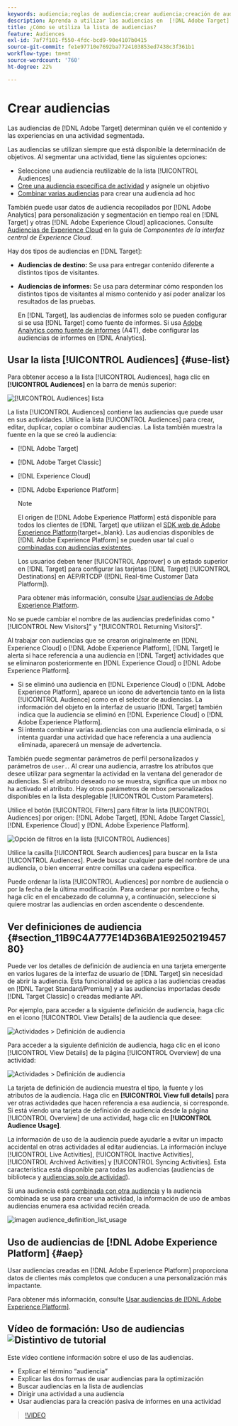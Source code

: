 ```yaml
---
keywords: audiencia;reglas de audiencia;crear audiencia;creación de audiencia;segmentación de audiencia;informe de audiencia;audiencia de informe;segmento;parámetros de perfil personalizados;definición de audiencia;lista de audiencias
description: Aprenda a utilizar las audiencias en  [!DNL Adobe Target].
title: ¿Cómo se utiliza la lista de audiencias?
feature: Audiences
exl-id: 7af7f101-f550-4fdc-bcd9-90e4107b0415
source-git-commit: fe1e97710e7692ba7724103853ed7438c3f361b1
workflow-type: tm+mt
source-wordcount: '760'
ht-degree: 22%

---
```


# Crear audiencias

Las audiencias de [!DNL Adobe Target] determinan quién ve el contenido y las experiencias en una actividad segmentada.

Las audiencias se utilizan siempre que está disponible la determinación de objetivos. Al segmentar una actividad, tiene las siguientes opciones:

* Seleccione una audiencia reutilizable de la lista [!UICONTROL Audiences]
* [Cree una audiencia específica de actividad](/help/main/c-target/creating-activity-only-audience.md) y asígnele un objetivo
* [Combinar varias audiencias](/help/main/c-target/combining-multiple-audiences.md#concept_A7386F1EA4394BD2AB72399C225981E5) para crear una audiencia ad hoc

También puede usar datos de audiencia recopilados por [!DNL Adobe Analytics] para personalización y segmentación en tiempo real en [!DNL Target] y otras [!DNL Adobe Experience Cloud] aplicaciones. Consulte [Audiencias de Experience Cloud](https://experienceleague.adobe.com/docs/core-services/interface/audiences/audience-library.html?lang=es) en la guía de *Componentes de la interfaz central de Experience Cloud*.

Hay dos tipos de audiencias en [!DNL Target]:

* **Audiencias de destino:** Se usa para entregar contenido diferente a distintos tipos de visitantes.
* **Audiencias de informes:** Se usa para determinar cómo responden los distintos tipos de visitantes al mismo contenido y así poder analizar los resultados de las pruebas.

  En [!DNL Target], las audiencias de informes solo se pueden configurar si se usa [!DNL Target] como fuente de informes. Si usa [Adobe Analytics como fuente de informes](/help/main/c-integrating-target-with-mac/a4t/a4t.md) (A4T), debe configurar las audiencias de informes en [!DNL Analytics].

## Usar la lista [!UICONTROL Audiences] {#use-list}

Para obtener acceso a la lista [!UICONTROL Audiences], haga clic en **[!UICONTROL Audiences]** en la barra de menús superior:

![[!UICONTROL Audiences] lista](assets/audiences_list.png)

La lista [!UICONTROL Audiences] contiene las audiencias que puede usar en sus actividades. Utilice la lista [!UICONTROL Audiences] para crear, editar, duplicar, copiar o combinar audiencias. La lista también muestra la fuente en la que se creó la audiencia:

* [!DNL Adobe Target]
* [!DNL Adobe Target Classic]
* [!DNL Experience Cloud]
* [!DNL Adobe Experience Platform]

  >[!NOTE]
  >
  >El origen de [!DNL Adobe Experience Platform] está disponible para todos los clientes de [!DNL Target] que utilizan el [SDK web de Adobe Experience Platform](https://experienceleague.adobe.com/docs/target-dev/developer/client-side/aep-web-sdk.html?lang=es){target=_blank}. Las audiencias disponibles de [!DNL Adobe Experience Platform] se pueden usar tal cual o [combinadas con audiencias existentes](/help/main/c-target/combining-multiple-audiences.md).
  >
  >Los usuarios deben tener [!UICONTROL Approver] o un estado superior en [!DNL Target] para configurar las tarjetas [!DNL Target] [!UICONTROL Destinations] en AEP/RTCDP ([!DNL Real-time Customer Data Platform]).
  >
  >Para obtener más información, consulte [Usar audiencias de Adobe Experience Platform](#aep).

No se puede cambiar el nombre de las audiencias predefinidas como &quot;[!UICONTROL New Visitors]&quot; y &quot;[!UICONTROL Returning Visitors]&quot;.

Al trabajar con audiencias que se crearon originalmente en [!DNL Experience Cloud] o [!DNL Adobe Experience Platform], [!DNL Target] le alerta si hace referencia a una audiencia en [!DNL Target] actividades que se eliminaron posteriormente en [!DNL Experience Cloud] o [!DNL Adobe Experience Platform].

* Si se eliminó una audiencia en [!DNL Experience Cloud] o [!DNL Adobe Experience Platform], aparece un icono de advertencia tanto en la lista [!UICONTROL Audience] como en el selector de audiencias. La información del objeto en la interfaz de usuario [!DNL Target] también indica que la audiencia se eliminó en [!DNL Experience Cloud] o [!DNL Adobe Experience Platform].
* Si intenta combinar varias audiencias con una audiencia eliminada, o si intenta guardar una actividad que hace referencia a una audiencia eliminada, aparecerá un mensaje de advertencia.

También puede segmentar parámetros de perfil personalizados y parámetros de `user.`. Al crear una audiencia, arrastre los atributos que desee utilizar para segmentar la actividad en la ventana del generador de audiencias. Si el atributo deseado no se muestra, significa que un mbox no ha activado el atributo. Hay otros parámetros de mbox personalizados disponibles en la lista desplegable [!UICONTROL Custom Parameters].

Utilice el botón [!UICONTROL Filters] para filtrar la lista [!UICONTROL Audiences] por origen: [!DNL Adobe Target], [!DNL Adobe Target Classic], [!DNL Experience Cloud] y [!DNL Adobe Experience Platform].

![Opción de filtros en la lista [!UICONTROL Audiences]](assets/filters.png)

Utilice la casilla [!UICONTROL Search audiences] para buscar en la lista [!UICONTROL Audiences]. Puede buscar cualquier parte del nombre de una audiencia, o bien encerrar entre comillas una cadena específica.

Puede ordenar la lista [!UICONTROL Audiences] por nombre de audiencia o por la fecha de la última modificación. Para ordenar por nombre o fecha, haga clic en el encabezado de columna y, a continuación, seleccione si quiere mostrar las audiencias en orden ascendente o descendente.

## Ver definiciones de audiencia {#section_11B9C4A777E14D36BA1E925021945780}

Puede ver los detalles de definición de audiencia en una tarjeta emergente en varios lugares de la interfaz de usuario de [!DNL Target] sin necesidad de abrir la audiencia. Esta funcionalidad se aplica a las audiencias creadas en [!DNL Target Standard/Premium] y a las audiencias importadas desde [!DNL Target Classic] o creadas mediante API.

Por ejemplo, para acceder a la siguiente definición de audiencia, haga clic en el icono [!UICONTROL View Details] de la audiencia que desee:

![Actividades > Definición de audiencia](assets/audience_definition_list.png)

Para acceder a la siguiente definición de audiencia, haga clic en el icono [!UICONTROL View Details] de la página [!UICONTROL Overview] de una actividad:

![Actividades > Definición de audiencia](assets/view-details-activity-overview.png)

La tarjeta de definición de audiencia muestra el tipo, la fuente y los atributos de la audiencia. Haga clic en **[!UICONTROL View full details]** para ver otras actividades que hacen referencia a esa audiencia, si corresponde. Si está viendo una tarjeta de definición de audiencia desde la página [!UICONTROL Overview] de una actividad, haga clic en **[!UICONTROL Audience Usage]**.

La información de uso de la audiencia puede ayudarle a evitar un impacto accidental en otras actividades al editar audiencias. La información incluye [!UICONTROL Live Activities], [!UICONTROL Inactive Activities], [!UICONTROL Archived Activities] y [!UICONTROL Syncing Activities]. Esta característica está disponible para todas las audiencias (audiencias de biblioteca y [audiencias solo de actividad](/help/main/c-target/creating-activity-only-audience.md#concept_A6BADCF530ED4AE1852E677FEBE68483)).

Si una audiencia está [combinada con otra audiencia](/help/main/c-target/combining-multiple-audiences.md) y la audiencia combinada se usa para crear una actividad, la información de uso de ambas audiencias enumera esa actividad recién creada.

![imagen audience_definition_list_usage](assets/audience_definition_list_usage.png)

<!--The following audience definition card is for an audience imported from the Adobe Experience Cloud. In this instance, the audience was imported from Adobe Audience Manager (AAM).

![Usage tab on Audience Definition card](assets/audience_definition_mc.png)

The following details are available for these imported audience types:

| Audience Type | Details |
|--- |--- |
|Mobile audience|Marketing Name, Vendor, and Model.<br>The `matches | does not match` operator displays instead of `equals | does not equal`<br>![Imported Mobile Audience](/help/main/c-target/c-audiences/assets/imported_mobile_audience.png).|
|Visitor-behavior audience|**user.categoryAffinity:** `categoryAffinity` with `FAVORITE` parameter.<br>![Imported Category Affinity](/help/main/c-target/c-audiences/assets/imported_category_affinity.png)<br>**Monitoring:** Monitoring service equals true.<br>**No Monitoring Service:** Monitoring service equals false.<br>![Imported Monitoring](/help/main/c-target/c-audiences/assets/imported_monitoring.png)|
|Audiences using the NOT operator|**Single Rule:** Target displays the audience in the format `[All Visitor AND [NOT [rule]`. Single NOT rule displays with AND with `AllVisitor` audience.<br>![Imported Not Audience](/help/main/c-target/c-audiences/assets/imported_not_audience.png)|

Keep the following points in mind as you work with imported audiences:

* Expression target audiences are no longer supported in Target Standard/Premium. 
* Target Standard/Premium does not support some deprecated audiences or has improved operators for ease of use. Because of this, the definition of an imported audience, although working as per definition, does not mean that same is now available for creation in the Standard/Premium interface. For example, Social Audiences are visible with their rules but Target Standard/Premium does not allow social audiences to be created.-->

## Uso de audiencias de [!DNL Adobe Experience Platform] {#aep}

Usar audiencias creadas en [!DNL Adobe Experience Platform] proporciona datos de clientes más completos que conducen a una personalización más impactante.

Para obtener más información, consulte [Usar audiencias de [!DNL Adobe Experience Platform]](/help/main/c-integrating-target-with-mac/integrating-with-rtcdp.md#aep).

## Vídeo de formación: Uso de audiencias ![Distintivo de tutorial](/help/main/assets/tutorial.png)

Este vídeo contiene información sobre el uso de las audiencias.

* Explicar el término “audiencia”
* Explicar las dos formas de usar audiencias para la optimización
* Buscar audiencias en la lista de audiencias
* Dirigir una actividad a una audiencia
* Usar audiencias para la creación pasiva de informes en una actividad

>[!VIDEO](https://video.tv.adobe.com/v/17398)
